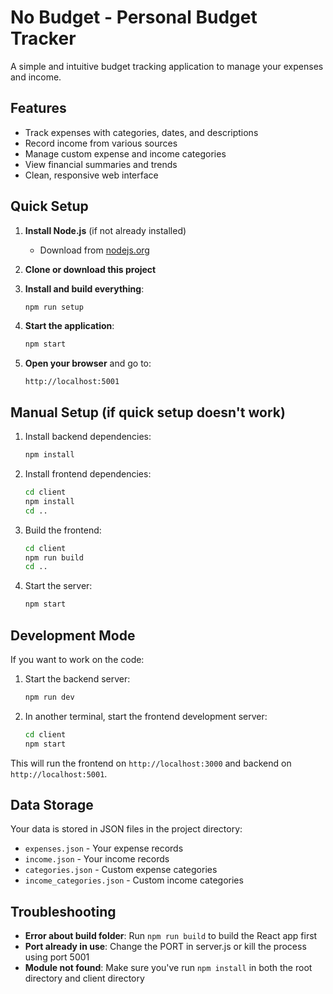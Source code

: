 # No Budget - Personal Budget Tracker

A simple and intuitive budget tracking application to manage your expenses and income.

## Features

- Track expenses with categories, dates, and descriptions
- Record income from various sources
- Manage custom expense and income categories
- View financial summaries and trends
- Clean, responsive web interface

## Quick Setup

1. **Install Node.js** (if not already installed)
   - Download from [nodejs.org](https://nodejs.org/)

2. **Clone or download this project**

3. **Install and build everything**:
   ```bash
   npm run setup
   ```

4. **Start the application**:
   ```bash
   npm start
   ```

5. **Open your browser** and go to:
   ```
   http://localhost:5001
   ```

## Manual Setup (if quick setup doesn't work)

1. Install backend dependencies:
   ```bash
   npm install
   ```

2. Install frontend dependencies:
   ```bash
   cd client
   npm install
   cd ..
   ```

3. Build the frontend:
   ```bash
   cd client
   npm run build
   cd ..
   ```

4. Start the server:
   ```bash
   npm start
   ```

## Development Mode

If you want to work on the code:

1. Start the backend server:
   ```bash
   npm run dev
   ```

2. In another terminal, start the frontend development server:
   ```bash
   cd client
   npm start
   ```

This will run the frontend on `http://localhost:3000` and backend on `http://localhost:5001`.

## Data Storage

Your data is stored in JSON files in the project directory:
- `expenses.json` - Your expense records
- `income.json` - Your income records
- `categories.json` - Custom expense categories
- `income_categories.json` - Custom income categories

## Troubleshooting

- **Error about build folder**: Run `npm run build` to build the React app first
- **Port already in use**: Change the PORT in server.js or kill the process using port 5001
- **Module not found**: Make sure you've run `npm install` in both the root directory and client directory 
